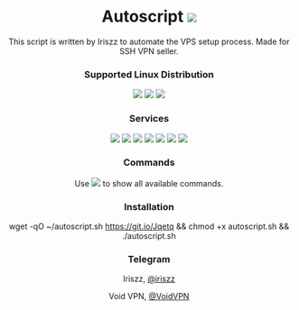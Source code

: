 <h1 align="center">
 Autoscript <img src="https://img.shields.io/badge/Version-2.00-blue" />
</h1>
<p align="center">
 This script is written by Iriszz to automate the VPS setup process. Made for
 SSH VPN seller.
</p>
<h3 align="center">Supported Linux Distribution</h3>
<p align="center">
 <a
  ><img src="https://img.shields.io/badge/Support-Ubuntu%2018.04-orange.svg"
 /></a>
 <a
  ><img src="https://img.shields.io/badge/Support-Ubuntu%2020.04-orange.svg"
 /></a>
 <a><img src="https://img.shields.io/badge/System-64--bit-yellow.svg" /></a>
</p>
<h3 align="center">Services</h3>
<p align="center">
 <a><img src="https://img.shields.io/badge/Service-OpenSSH-green.svg" /></a>
 <a><img src="https://img.shields.io/badge/Service-Dropbear-green.svg" /></a>
 <a><img src="https://img.shields.io/badge/Service-Stunnel4-green.svg" /></a>
 <a><img src="https://img.shields.io/badge/Service-OpenVPN-green.svg" /></a>
 <a><img src="https://img.shields.io/badge/Service-Squid3-green.svg" /></a>
 <a><img src="https://img.shields.io/badge/Service-WireGuard-green.svg" /></a>
 <a><img src="https://img.shields.io/badge/Service-Xray-green.svg" /></a>
</p>
<h3 align="center">Commands</h3>
<p align="center">
 Use
 <a><img src="https://img.shields.io/badge/Command-menu-yellowgreen.svg" /></a>
 to show all available commands.
</p>
<h3 align="center">Installation</h3>
<p align="center">
 wget -qO ~/autoscript.sh
 <a href="https://git.io/Jqetq">https://git.io/Jqetq</a> &amp;&amp; chmod +x
 autoscript.sh &amp;&amp; ./autoscript.sh
</p>
<h3 align="center">Telegram</h3>
<p align="center">Iriszz, <a href="https://t.me/iriszz">@iriszz</a></p>
<p align="center">Void VPN, <a href="https://t.me/voidvpn">@VoidVPN</a></p>